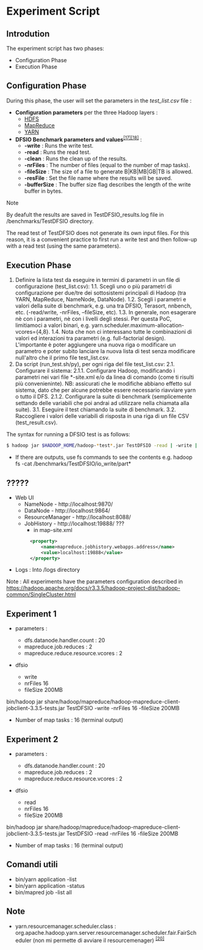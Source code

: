 # Experiment Script

## Introdution <a name="scriptintro"></a>
The experiment script has two phases:
* Configuration Phase
* Execution Phase

## Configuration Phase <a name="confphase"></a>
During this phase, the user will set the parameters in the *test_list.csv* file :
* **Configuration parameters** per the three Hadoop layers :
    * [HDFS](Parameters.md#hdfsparanalysis)
    * [MapReduce](Parameters.md#maprredparanalysis)
    * [YARN](Parameters.md#yarnparanalysis)
* **DFSIO Benchmark parameters and values**<sup>[[17]](References.md#dfsio)</sup><sup>[[18]](References.md#benchmark)</sup> :
  * **-write** : Runs the write test.
  * **-read** : Runs the read test.
  * **-clean** : Runs the clean up of the results.
  * **-nrFiles** : The number of files (equal to the number of map tasks).
  * **-fileSize** : The size of a file to generate B|KB|MB|GB|TB is allowed.
  * **-resFile** : Set the file name where the results will be saved.
  * **-bufferSize** : The buffer size flag describes the length of the write buffer in bytes.

> [!NOTE]
> By deafult the results are saved in TestDFSIO_results.log file in /benchmarks/TestDFSIO directory.
>
> The read test of TestDFSIO does not generate its own input files. For this reason, it is a convenient practice to first run a write test and then follow-up with a read test (using the same parameters).


## Execution Phase <a name="exphase"></a>



1. Definire la lista test da eseguire in termini di parametri in un file di configurazione (test_list.csv):
    1.1. Scegli uno o più parametri di configurazione per due/tre dei sottosistemi principali di Hadoop (tra YARN, MapReduce, NameNode, DataNode).
    1.2. Scegli i parametri e valori della suite di benchmark, e.g. una tra DFSIO, Terasort, nnbench, etc. (-read/write, -nrFiles, –fileSize, etc).
    1.3. In generale, non esagerare nè con i parametri, nè con i livelli degli stessi. Per questa PoC, limitiamoci a valori binari, e.g. yarn.scheduler.maximum-allocation-vcores={4,8}.
    1.4. Nota che non ci interessano tutte le combinazioni di valori ed interazioni tra parametri (e.g. full-factorial design). L'importante è poter aggiungere una nuova riga o modificare un parametro e poter subito lanciare la nuova lista di test senza modificare null'altro che il primo file test_list.csv.
2. Da script (run_test.sh/py), per ogni riga del file test_list.csv:
    2.1. Configurare il sistema:
        2.1.1. Configurare Hadoop, modificando i parametri nei vari file *-site.xml e/o da linea di comando (come ti risulti più convenieninte). NB: assicurati che le modifiche abbiano effetto sul sistema, dato che per alcune potrebbe essere necessario riavviare yarn o tutto il DFS.
        2.1.2. Configurare la suite di benchmark (semplicemente settando delle variabili che poi andrai ad utilizzare nella chiamata alla suite).
    3.1. Eseguire il test chiamando la suite di benchmark.
    3.2. Raccogliere i valori delle variabili di risposta in una riga di un file CSV (test_result.csv).



The syntax for running a DFSIO test is as follows:

```bash
$ hadoop jar $HADOOP_HOME/hadoop-*test*.jar TestDFSIO -read | -write | -clean [-nrFiles N] [-fileSize MB] [-resFile resultFileName] [-bufferSize Bytes]
```

* If there are outputs, use fs commands to see the contents e.g.
hadoop fs -cat /benchmarks/TestDFSIO/io_write/part*



## ?????
* Web UI
  * NameNode - http://localhost:9870/
  * DataNode -  http://localhost:9864/
  * ResourceManager - http://localhost:8088/
  * JobHistory - http://localhost:19888/ ???
      * in map-site.xml
      ```xml
        <property>
            <name>mapreduce.jobhistory.webapps.address</name>
            <value>localhost:19888</value>
        </property>
      ```
* Logs : Into /logs directory



Note : All experiments have the parameters configuration described in https://hadoop.apache.org/docs/r3.3.5/hadoop-project-dist/hadoop-common/SingleCluster.html


## Experiment 1
* parameters : 
  * dfs.datanode.handler.count : 20 
  * mapreduce.job.reduces : 2
  * mapreduce.reduce.resource.vcores : 2

* dfsio
  * write
  * nrFiles 16
  * fileSize 200MB

bin/hadoop jar share/hadoop/mapreduce/hadoop-mapreduce-client-jobclient-3.3.5-tests.jar TestDFSIO -write -nrFiles 16 -fileSize 200MB

* Number of map tasks : 16 (terminal output)


## Experiment 2

* parameters : 
  * dfs.datanode.handler.count : 20 
  * mapreduce.job.reduces : 2
  * mapreduce.reduce.resource.vcores : 2

* dfsio
  * read
  * nrFiles 16
  * fileSize 200MB

bin/hadoop jar share/hadoop/mapreduce/hadoop-mapreduce-client-jobclient-3.3.5-tests.jar TestDFSIO -read -nrFiles 16 -fileSize 200MB

* Number of map tasks : 16 (terminal output)



## Comandi utili
* bin/yarn application -list
* bin/yarn application -status <appID>
* bin/mapred job -list all

## Note
* yarn.resourcemanager.scheduler.class : org.apache.hadoop.yarn.server.resourcemanager.scheduler.fair.FairScheduler (non mi permette di avviare il resourcemenager) <sup>[[20]](References.md#fair_scheduler)</sup>